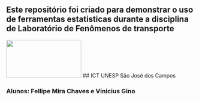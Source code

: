 ## Este repositório foi criado para demonstrar o uso de ferramentas estatisticas durante a disciplina de Laboratório de Fenômenos de transporte
<img src="https://www.ict.unesp.br/Home/ensino/pos-graduacao/desastresnaturais/logoict_transp.png" width="200" height="100"/>
## ICT UNESP São José dos Campos

### Alunos: Fellipe Mira Chaves e Vinicius Gino
